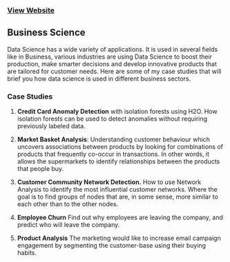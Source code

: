 ### [View Website](https://shejz.github.io/businesscience/)

## **Business Science**

Data Science has a wide variety of applications. It is used in several fields like in Business, various industries are using Data Science to boost their production, make smarter decisions and develop innovative products that are tailored for customer needs. Here are some of my case studies that will brief you how data science is used in different business sectors.

### Case Studies

1. **Credit Card Anomaly Detection** with isolation forests using H2O. How isolation forests can be used to detect anomalies without requiring previously labeled data. 

2. **Market Basket Analysis**: Understanding customer behaviour which uncovers associations between products by 
looking for combinations of products that frequently co-occur in transactions. In other words, it allows the supermarkets to identify relationships between the products that people buy.

3. **Customer Community Network Detection.** How to use Network Analysis to identify the most influential customer networks. Where the goal is to find groups of nodes that are, in some sense, more similar to each other than to the other nodes.

4. **Employee Churn** Find out why employees are leaving the company, and predict who will leave the company.

5. **Product Analysis** The marketing would like to increase email campaign engagement by segmenting the customer-base using their buying habits. 

